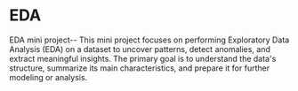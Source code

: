 # EDA
EDA mini project--
This mini project focuses on performing Exploratory Data Analysis (EDA) on a dataset to uncover patterns, detect anomalies, and extract meaningful insights. The primary goal is to understand the data's structure, summarize its main characteristics, and prepare it for further modeling or analysis.
